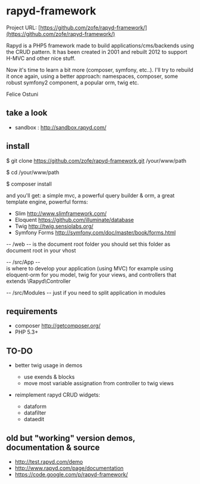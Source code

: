 rapyd-framework 
===============

Project URL: [https://github.com/zofe/rapyd-framework/](https://github.com/zofe/rapyd-framework/)

Rapyd is a PHP5 framework made to build applications/cms/backends using the CRUD pattern. 
It has been created in 2001 and rebuilt 2012 to support H-MVC and other nice stuff.

Now it's time to learn a bit more (composer, symfony, etc..). 
I'll try to rebuild it once again, using a better approach:
namespaces, composer, some robust symfony2 component, a popular orm, twig etc.

Felice Ostuni



## take a look ##

- sandbox : http://sandbox.rapyd.com/



## install ##

$ git clone https://github.com/zofe/rapyd-framework.git /your/www/path

$ cd /your/www/path

$ composer install 


and you'll get:
a simple mvc, a powerful query builder & orm, a great template engine, powerful forms:

- Slim  http://www.slimframework.com/
- Eloquent  https://github.com/illuminate/database
- Twig http://twig.sensiolabs.org/
- Symfony Forms  http://symfony.com/doc/master/book/forms.html


-- /web -- 
is the document root folder you should  set this folder as document root in your vhost

-- /src/App --  
is where to develop your application (using MVC)
for example using  eloquent-orm for you model, twig for your views, and controllers that extends \Rapyd\Controller  

-- /src/Modules --
just if you need to split application in modules 


## requirements ##

- composer http://getcomposer.org/
- PHP 5.3+  

## TO-DO ##

- better twig usage in demos
  * use exends & blocks
  * move most variable assignation from controller to twig views 

- reimplement rapyd CRUD widgets:
  * dataform
  * datafilter
  * dataedit


## old but "working" version demos, documentation & source ##

- http://test.rapyd.com/demo
- http://www.rapyd.com/page/documentation
- https://code.google.com/p/rapyd-framework/



